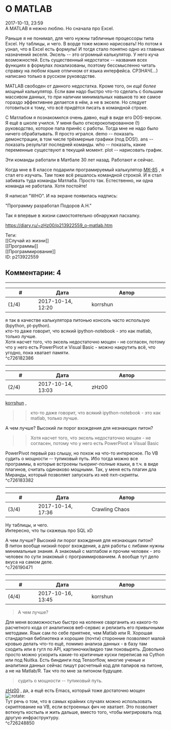 О MATLAB
========

  
2017-10-13, 23:59  
 А MATLAB я нежно люблю. Но сначала про Excel.   
   
 Раньше я не понимал, для чего нужны табличные процессоры типа Excel. Ну таблицы, и чего. В ворде тоже можно нарисовать! Но потом я узнал, что в Excel есть формулы! И тогдя стало понятно одно из главных назначений экселя. Эксель -- это огромный калькулятор. У него куча возможностей. Есть существенный недостаток -- названия всех функциях в формулах локализованы, поэтому бессмысленно читать справку на любом языке отличном от языка интерфейса. СРЗНАЧ(...) написано только в русском руководстве.   
   
 MATLAB свободен от данного недостатка. Кроме того, он  *ещё более мощный*  калькулятор. Если вам надо быстро что-то сделать с большим массивом данных, то при наличии минимальных навыков то же самое гораздо эффективнее делается в нём, а не в экселе. Но следует готовиться к тому, что всё придётся писать в командной строке.   
   
 С Матлабом я познакомился очень давно, ещё в виде его DOS-версии. Я ещё в школе учился. У меня было отксерокопированное (!) руководство, которое папа принёс с работы. Тогда мне не надо было ничего обрабатывать. Я просто игрался. demo -- показать демонстрации, в том числе трёхмерные графики (под DOS!). ans -- показать результат последней команды. who -- показать, какие переменные существуют в текущий момент. plot -- нарисовать график.   
   
 Эти команды работали в Матбале 30 лет назад. Работают и сейчас.   
   
 Когда мне в 8 классе подарили програмируемый калькулятор  [МК-85](https://ru.wikipedia.org/wiki/%D0%9C%D0%9A-85)  , я стал его изучать. Там тоже всё решалось командной строкой. И я стал забивать туда команды Матлаба. Просто так. Естественно, ни одна команда не работала. Хотя постойте!   
   
 Я написал "WHO". И на экране появилась надпись:   
   
 "Программу разработал Подоров А.Н."   
   
 Так я впервые в жизни самостоятельно обнаружил пасхалку.   
  
<https://diary.ru/~zHz00/p213922559_o-matlab.htm>  
  
Теги:  
[[Случай из жизни]]  
[[Программы]]  
[[Программирование]]  
ID: p213922559  


Комментарии: 4
--------------

  


---



|         #         |              Дата              |                     Автор                     |           ID           |
| --- | --- | --- | --- |
| (1/4) | 2017-10-14, 12:20 | korrshun | c726182386 |

  
 я так в качестве калькулятора питонью консоль часто использую (bpython, pt-python).   
 кто-то даже говорит, что всякий ipython-notebook - это как matlab, только лучше.   
 Хотя насчет того, что эксель недостаточно мощен - не согласен, потому что у него есть PowerPivot и Visual Basic - можно накрутить всё, что угодно, пока хватает памяти.   
 ^c726182386

---



|         #         |              Дата              |                     Автор                     |           ID           |
| --- | --- | --- | --- |
| (2/4) | 2017-10-14, 13:03 | zHz00 | c726183382 |

  
  [korrshun](http://Igel-kun.diary.ru "kimi wo shiranai monogatari")  ,   
 >>кто-то даже говорит, что всякий ipython-notebook - это как matlab, только лучше.   
   
 А чем лучше? Высокий ли порог вхождения для незнающих питон?   
   
 >>Хотя насчет того, что эксель недостаточно мощен - не согласен, потому что у него есть PowerPivot и Visual Basic   
   
 PowerPivot первый раз слышу, но похож на что-то интересное. По VB судить о мощности -- тупиковый путь. Ибо тогда можно все программы, в которые встроены тьюринг-полные языки, в т.ч. в виде плагинов, считать одинаково мощными. Так, у меня есть плагин дла Миранды, который позволяет запускать из неё пхп-скрипты.   
 ^c726183382

---



|         #         |              Дата              |                     Автор                     |           ID           |
| --- | --- | --- | --- |
| (3/4) | 2017-10-14, 17:36 | Crawling Chaos | c726190471 |

  
  Ну таблицы, и чего.    
 Интересно, что ты скажешь про SQL xD   
   
  А чем лучше? Высокий ли порог вхождения для незнающих питон?    
 В питон вообще низкий порог вхождения, а для работы с либами нужны минимальные знания. А знакомый с матлабом и прочим человек - это человек по сути знакомый с программированием. А вообще тут дело вкуса на самом деле.   
 ^c726190471

---



|         #         |              Дата              |                     Автор                     |           ID           |
| --- | --- | --- | --- |
| (4/4) | 2017-10-16, 13:45 | korrshun | c726248850 |

  
 > А чем лучше?   
   
 Для меня возможностью быстро на коленке сварганить из какого-то расчетного кода от аналитиков веб-сервис и релизить его привычными методами. Язык сам по себе приятнее, чем Matlab или R. Хорошая стандартная библиотека и хорошие (почти) сторонние позволяют малой кровью делать что-то ещё, помимо анализа данных - в базу там сходить или в гугл по API, картиночки/видео там поковырять. Довольно просто можно ускорить какие-то критичные куски переписав на Cython или под Nuitka. Есть биндинги под Tensorflow, многие ученые и аналитики данных сейчас пишут расчетный код для папиров на питоне, а не на Matlab/R. Так что по мне за питоном будущее.   
   
 > судить о мощности -- тупиковый путь.   
   
  [zHz00](https://zHz00.diary.ru "Untitled")  , да, а ещё есть Emacs, который тоже достаточно мощен ![:rotate:](http://static.diary.ru/picture/1163.gif)   
 Тут речь о том, что в самых крайних случаях можно использовать скриптование на VB, если встроенных фич не хватает. Это позволяет воткнуть костыль и жить дальше, вместо того, чтобы мигрировать под другую инфраструктуру.   
 ^c726248850